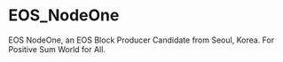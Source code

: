 # EOS_NodeOne
EOS NodeOne, an EOS Block Producer Candidate from Seoul, Korea. For Positive Sum World for All.

